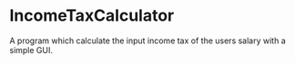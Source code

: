 # IncomeTaxCalculator
A program which calculate the input income tax of the users salary with a simple GUI.

